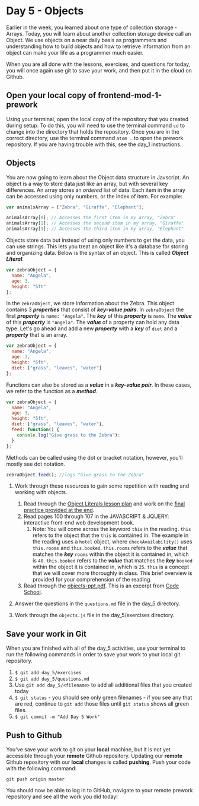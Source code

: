 # Day 5 - Objects

Earlier in the week, you learned about one type of collection storage - Arrays.  Today, you will learn about another collection storage device call an Object. We use objects on a near daily basis as programmers and understanding how to build objects and how to retrieve information from an object can make your life as a programmer much easier.

When you are all done with the lessons, exercises, and questions for today, you will once again use git to save your work, and then put it in the cloud on Github.

## Open your local copy of frontend-mod-1-prework

Using your terminal, open the local copy of the repository that you created during setup.  To do this, you will need to use the terminal command `cd` to change into the directory that holds the repository. Once you are in the correct directory, use the terminal command `atom .` to open the prework repository. If you are having trouble with this, see the day_1 instructions.

## Objects

You are now going to learn about the Object data structure in Javscript. An object is a way to store data just like an array, but with several key differences. An array stores an *ordered* list of data. Each item in the array can be accessed using only numbers, or the index of item. For example:

```javascript
var animalsArray = ["Zebra", "Giraffe", "Elephant"];

animalsArray[0]; // Accesses the first item in my array, "Zebra"
animalsArray[1]; // Accesses the second item in my array, "Giraffe"
animalsArray[3]; // Accesses the third item in my array, "Elephant"
```

Objects store data but instead of using only numbers to get the data, you can use strings. This lets you treat an object like it's a database for storing and organizing data. Below is the syntax of an object. This is called **_Object Literal_**.

```javascript
var zebraObject = {
  name: "Angela",
  age: 3,
  height: "5ft"
};
```

In the `zebraObject`, we store information about the Zebra. This object contains 3 **_properties_** that consist of **_key-value pairs_**. In `zebraObject` the first **_property_** is `name: "Angela"`. The **_key_** of this **_property_** is `name`. The **_value_** of this **_property_** is `"Angela"`. The **_value_** of a property can hold any data type. Let's go ahead and add a new **_property_** with a **_key_** of `diet` and a **_property_** that is an array.

```javascript
var zebraObject = {
  name: "Angela",
  age: 3,
  height: "5ft",
  diet: ["grass", "leaves", "water"]
};
```

Functions can also be stored as a **_value_** in a **_key-value pair_**. In these cases, we refer to the function as a **_method_**.

```javascript
var zebraObject = {
  name: "Angela",
  age: 3,
  height: "5ft",
  diet: ["grass", "leaves", "water"],
  feed: function() {
    console.log("Give grass to the Zebra");
  }
};
```

Methods can be called using the dot or bracket notation, however, you'll mostly see dot notation.

```javascript
zebraObject.feed(); //logs "Give grass to the Zebra"
```

1. Work through these resources to gain some repetition with reading and working with objects.
    1. Read through the [Object Literals lesson plan](https://frontend.turing.io/lessons/module-1/js-object-literals.html) and work on the [final practice provided at the end](https://repl.it/@ameseee/Partner-Practice).
    1. Read pages 100 through 107 in the JAVASCRIPT & JQUERY: interactive front-end web development book.
        1. Note: You will come across the keyword `this` in the reading. `this` refers to the object that the `this` is contained in. The example in the reading uses a `hotel` object, where `checkAvailability()` uses `this.rooms` and `this.booked`. `this.rooms` refers to the **_value_** that matches the **_key_** `rooms` within the object it is contained in, which is `40`. `this.booked` refers to the **_value_** that matches the **_key_** `booked` within the object it is contained in, which is `25`. `this` is a concept that we will cover more thoroughly in class. This brief overview is provided for your comprehension of the reading.
    1. Read through the [objects-ppt.pdf](objects-ppt.pdf). This is an excerpt from [Code School](https://www.pluralsight.com/courses/code-school-javascript-road-trip-part-1).

1. Answer the questions in the `questions.md` file in the day_5 directory.

1. Work through the `objects.js` file in the day_5/exercises directory.

## Save your work in Git

When you are finished with all of the day_5 activities, use your terminal to run the following commands in order to save your work to your local git repository.

1. `$ git add day_5/exercises`
1. `$ git add day_5/questions.md`
1. Use `git add day_5/<filename>` to add all additional files that you created today
1. `$ git status` - you should see only green filenames - if you see any that are red, continue to `git add` those files until `git status` shows all green files.
1. `$ git commit -m "Add Day 5 Work"`

## Push to Github

You've save your work to git on your **local** machine, but it is not yet accessible through your **remote** Github repository. Updating our **remote** Github repository with our **local** changes is called **pushing**. Push your code with the following command:

```
git push origin master
```

You should now be able to log in to GitHub, navigate to your remote prework repository and see all the work you did today!
